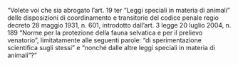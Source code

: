“Volete voi che sia abrogato l’art. 19 ter “Leggi speciali in materia di animali” delle disposizioni di coordinamento e transitorie del codice penale regio decreto 28 maggio 1931, n. 601, introdotto dall’art. 3 legge 20 luglio 2004, n. 189 “Norme per la protezione della fauna selvatica e per il prelievo venatorio”, limitatamente alle seguenti parole: “di sperimentazione scientifica sugli stessi” e “nonché dalle altre leggi speciali in materia di animali”?”
